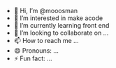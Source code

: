 - 👋 Hi, I’m @mooosman
- 👀 I’m interested in make acode  
- 🌱 I’m currently learning front end  
- 💞️ I’m looking to collaborate on ...
- 📫 How to reach me ...
- 😄 Pronouns: ...
- ⚡ Fun fact: ...

<!---
mooosman/mooosman is a ✨ special ✨ repository because its `README.md` (this file) appears on your GitHub profile.
You can click the Preview link to take a look at your changes.
--->
